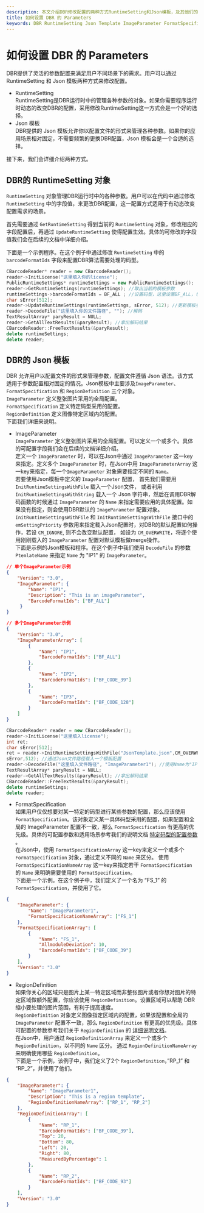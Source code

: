 ```yaml
---   
description: 本文介绍DBR修改配置的两种方式RuntimeSetting和Json模板，及其他们的语法规则
title: 如何设置 DBR 的 Parameters
keywords: DBR RuntimeSetting Json Template ImageParameter FormatSpecification
---
```

# 如何设置 DBR 的 Parameters
DBR提供了灵活的参数配置来满足用户不同场景下的需求。用户可以通过 RuntimeSetting 和 Json 模板两种方式来修改配置。
- RuntimeSetting   
RuntimeSetting是DBR运行时中的管理各种参数的对象。如果你需要程序运行时动态的改变DBR的配置，采用修改RuntimeSetting这一方式会是一个好的选择。
- Json 模板   
DBR提供的 Json 模板允许你以配置文件的形式来管理各种参数。如果你的应用场景相对固定，不需要频繁的更换DBR配置，Json 模板会是一个合适的选择。

接下来，我们会详细介绍两种方式。

## DBR的 RuntimeSetting 对象
`RuntimeSetting` 对象管理DBR运行时中的各种参数。用户可以在代码中通过修改 `RuntimeSetting` 中的字段值，来更改DBR配置，这一配置方式适用于有动态改变配置需求的场景。

首先需要通过 `GetRuntimeSetting` 得到当前的 `RuntimeSetting` 对象，修改相应的字段配置后，再通过 `UpdateRuntimeSetting` 使得配置生效。具体的可修改的字段值我们会在后续的文档中详细介绍。

下面是一个示例程序。在这个例子中通过修改 `RuntimeSetting` 中的 `barcodeFormatIds` 字段来配置DBR算法需要处理的码型。
```c++
CBarcodeReader* reader = new CBarcodeReader();   
reader->InitLicense("这里填入你的license");  
PublicRuntimeSettings* runtimeSettings = new PublicRuntimeSettings();   
reader->GetRuntimeSettings(runtimeSettings); //取出当前的模板参数  
runtimeSettings->barcodeFormatIds = BF_ALL ; //设置码型，这里设置BF_ALL，也就是所有barcodeFormatIds里的码型  
char sError[512];   
reader->UpdateRuntimeSettings(runtimeSettings, sError, 512); //更新模板参数  
reader->DecodeFile("这里填入你的文件路径", ""); //解码  
TextResultArray* paryResult = NULL;   
reader->GetAllTextResults(&paryResult); //拿出解码结果  
CBarcodeReader::FreeTextResults(&paryResult);   
delete runtimeSettings;   
delete reader;  
```
## DBR的 Json 模板
DBR 允许用户以配置文件的形式来管理参数，配置文件遵循 Json 语法。该方式适用于参数配置相对固定的情况。Json模板中主要涉及`ImageParameter`、 `FormatSpecification` 和 `RegionDefinition` 三个对象。   
`ImageParameter` 定义整张图片采用的全局配置。   
`FormatSpecification` 定义特定码型采用的配置。   
`RegionDefinition` 定义图像特定区域内的配置。   
下面我们详细来说明。
- ImageParameter   
`ImageParameter` 定义整张图片采用的全局配置。可以定义一个或多个。具体的可配置字段我们会在后续的文档详细介绍。   
定义一个 `ImageParameter` 时，可以在Json中通过  `ImageParameter` 这一key来指定。定义多个 `ImageParameter` 时，在Json中用 `ImageParameterArray` 这一key来指定，每一个`ImageParameter` 对象需要指定不同的 `Name`。   
若要使用Json模板中定义的 `ImageParameter` 配置， 首先我们需要用 `InitRuntimeSettingsWithFile` 载入一个Json文件，
或者利用 `InitRuntimeSettingsWithString` 载入一个 Json 字符串，然后在调用DBR解码函数的时候通过 `ImageParameter` 的 `Name` 来指定需要应用的具体配置。如果没有指定，则会使用DBR默认的 `ImageParameter` 配置对象。   
`InitRuntimeSettingsWithFile` 和 `InitRuntimeSettingsWithFile` 接口中的 `emSettingPriority` 参数用来指定载入Json配置时，对DBR的默认配置如何操作，若设 `CM_IGNORE`, 则不会改变默认配置， 如设为 `CM_OVERWRITE`，将逐个使用刚刚载入的 `ImageParameter` 配置对默认模板做merge操作。   
下面是示例的Json模板和程序。在这个例子中我们使用 `DecodeFile` 的参数  `PtemlateName` 来指定 `Name` 为 "IP1" 的 `ImageParameter`。  

```json
// 单个ImageParameter示例
{
    "Version": "3.0",
    "ImageParameter": {                   
        "Name": "IP1",
        "Description": "This is an imageParameter", 
        "BarcodeFormatIds": ["BF_ALL"]
     }
}

// 多个ImageParameter示例
{
    "Version": "3.0", 
    "ImageParameterArray": [                        
        {
            "Name": "IP1",              
            "BarcodeFormatIds": ["BF_ALL"]
        }, 
        {
            "Name": "IP2",                
            "BarcodeFormatIds": ["BF_CODE_39"]
        }, 
        {
            "Name": "IP3",                  
            "BarcodeFormatIds": ["BF_CODE_128"]
        }
    ]
}
``` 

```c++
CBarcodeReader* reader = new CBarcodeReader();         
reader->InitLicense("这里填入license");        
int ret; 
char sError[512];         
ret = reader->InitRuntimeSettingsWithFile("JsonTemplate.json",CM_OVERWRITE,
sError,512); //通过Json文件路径载入一个模板配置  
reader->DecodeFile("这里填入文件路径", "ImageParameter1"); //使用Name为"IP1"的配置   
TextResultArray* paryResult = NULL;         
reader->GetAllTextResults(&paryResult); //拿出解码结果        
CBarcodeReader::FreeTextResults(&paryResult);         
delete runtimeSettings;         
delete reader;
```
- FormatSpecification   
如果用户仅仅想要对某一特定的码型进行某些参数的配置，那么应该使用 `FormatSpecification`。该对象定义某一具体码型采用的配置，如果配置和全局的
ImageParameter 配置不一致，那么 `FormatSpecification` 有更高的优先级。具体的可配置参数和适用场景参考我们的说明文档 [特定码型的配置参数]() 。   
在Json中，使用 `FormatSpecificationArray` 这一key来定义一个或多个
`FormatSpecification` 对象，通过定义不同的 `Name` 来区分。
使用 `FormatSpecificationNameArray` 这一key来指定若干 `FormatSpecification` 的 `Name` 来明确需要使用的 `FormatSpecification`。   
下面是一个示例。在这个例子中，我们定义了一个名为 “FS_1” 的 `FormatSpecification`，并使用了它。
```json
{
    "ImageParameter": {
        "Name": "ImageParameter1",
        "FormatSpecificationNameArray": ["FS_1"]
    }, 
    "FormatSpecificationArray": [
        {
            "Name": "FS_1",
            "AllmoduleDeviation": 10, 
            "BarcodeFormatIds": ["BF_CODE_39"]
        }
    ],
    "Version": "3.0"
}
```
- RegionDefinition  
如果你关心的区域只是图片上某一特定区域而非整张图片或者你想对图片的特定区域做额外配置，你应该使用 `RegionDefinition`。设置区域可以帮助 DBR 缩小要处理的图片范围，有利于提高速度。   
`RegionDefinition` 对象定义图像指定区域内的配置，如果该配置和全局的 `ImageParameter` 配置不一致，那么 `RegionDefinition` 有更高的优先级。具体可配置的参数参考我们关于 `RegionDefinition` 的 [详细说明文档]([1])。   
在Json中，用户通过 `RegionDefinitionArray` 来定义一个或多个 `RegionDefinition`，以不同的 `Name` 区分。
通过 `RegionDefinitionNameArray` 来明确使用哪些 `RegionDefinition`。   
下面是一个示例，该例子中，我们定义了2个 `RegionDefinition`，”RP_1” 和 “RP_2”，并使用了他们。

```json
{
    "ImageParameter": {
        "Name": "ImageParameter1",
        "Description": "This is a region template", 
        "RegionDefinitionNameArray": ["RP_1", "RP_2"]
    }, 
    "RegionDefinitionArray": [
        {
            "Name": "RP_1",  
            "BarcodeFormatIds": ["BF_CODE_39"], 
            "Top": 20, 
            "Bottom": 80, 
            "Left": 20, 
            "Right": 80, 
            "MeasuredByPercentage": 1
        }, 
        {
            "Name": "RP_2",
            "BarcodeFormatIds": ["BF_CODE_93"]
        }
    ], 
    "Version": "3.0"
}
```

[1]: parameters-of-algorithm-flow\manually-define-region-of-interest.md




